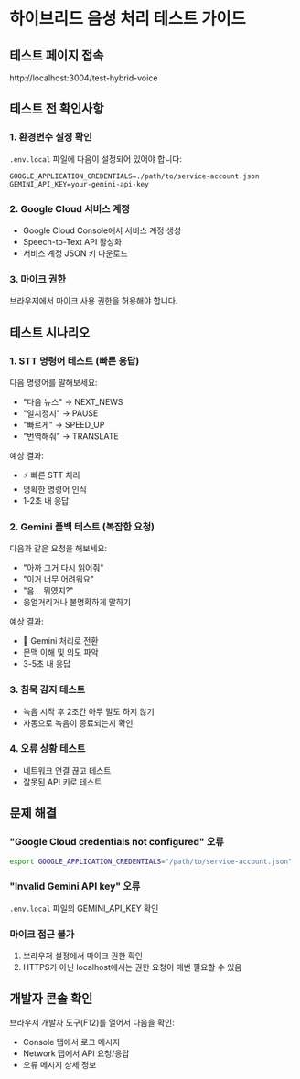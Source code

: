 # 하이브리드 음성 처리 테스트 가이드

## 테스트 페이지 접속
http://localhost:3004/test-hybrid-voice

## 테스트 전 확인사항

### 1. 환경변수 설정 확인
`.env.local` 파일에 다음이 설정되어 있어야 합니다:
```
GOOGLE_APPLICATION_CREDENTIALS=./path/to/service-account.json
GEMINI_API_KEY=your-gemini-api-key
```

### 2. Google Cloud 서비스 계정
- Google Cloud Console에서 서비스 계정 생성
- Speech-to-Text API 활성화
- 서비스 계정 JSON 키 다운로드

### 3. 마이크 권한
브라우저에서 마이크 사용 권한을 허용해야 합니다.

## 테스트 시나리오

### 1. STT 명령어 테스트 (빠른 응답)
다음 명령어를 말해보세요:
- "다음 뉴스" → NEXT_NEWS
- "일시정지" → PAUSE
- "빠르게" → SPEED_UP
- "번역해줘" → TRANSLATE

예상 결과:
- ⚡ 빠른 STT 처리
- 명확한 명령어 인식
- 1-2초 내 응답

### 2. Gemini 폴백 테스트 (복잡한 요청)
다음과 같은 요청을 해보세요:
- "아까 그거 다시 읽어줘"
- "이거 너무 어려워요"
- "음... 뭐였지?"
- 웅얼거리거나 불명확하게 말하기

예상 결과:
- 🤖 Gemini 처리로 전환
- 문맥 이해 및 의도 파악
- 3-5초 내 응답

### 3. 침묵 감지 테스트
- 녹음 시작 후 2초간 아무 말도 하지 않기
- 자동으로 녹음이 종료되는지 확인

### 4. 오류 상황 테스트
- 네트워크 연결 끊고 테스트
- 잘못된 API 키로 테스트

## 문제 해결

### "Google Cloud credentials not configured" 오류
```bash
export GOOGLE_APPLICATION_CREDENTIALS="/path/to/service-account.json"
```

### "Invalid Gemini API key" 오류
`.env.local` 파일의 GEMINI_API_KEY 확인

### 마이크 접근 불가
1. 브라우저 설정에서 마이크 권한 확인
2. HTTPS가 아닌 localhost에서는 권한 요청이 매번 필요할 수 있음

## 개발자 콘솔 확인
브라우저 개발자 도구(F12)를 열어서 다음을 확인:
- Console 탭에서 로그 메시지
- Network 탭에서 API 요청/응답
- 오류 메시지 상세 정보